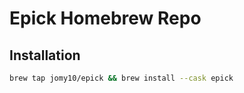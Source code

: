 # Epick Homebrew Repo

## Installation
```bash
brew tap jomy10/epick && brew install --cask epick
```
